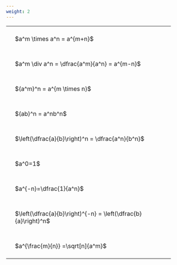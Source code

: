```yaml
---
weight: 2
---
```


<style type="text/css">
#T_0cbd0 th.col_heading {
  text-align: left;
  font-size: 1em;
}
#T_0cbd0 td {
  text-align: left;
  font-size: 1em;
  padding: 1.5em;
}
#T_0cbd0_row0_col0, #T_0cbd0_row1_col0, #T_0cbd0_row2_col0, #T_0cbd0_row3_col0, #T_0cbd0_row4_col0, #T_0cbd0_row5_col0, #T_0cbd0_row6_col0, #T_0cbd0_row7_col0, #T_0cbd0_row8_col0 {
  width: 400px;
  white-space: pre-wrap;
}
</style>
<table id="T_0cbd0">
  <thead>
  </thead>
  <tbody>
    <tr>
      <td id="T_0cbd0_row0_col0" class="data row0 col0" >$a^m \times a^n = a^{m+n}$</td>
    </tr>
    <tr>
      <td id="T_0cbd0_row1_col0" class="data row1 col0" >$a^m \div a^n = \dfrac{a^m}{a^n} = a^{m-n}$</td>
    </tr>
    <tr>
      <td id="T_0cbd0_row2_col0" class="data row2 col0" >$(a^m)^n = a^{m \times n}$</td>
    </tr>
    <tr>
      <td id="T_0cbd0_row3_col0" class="data row3 col0" >$(ab)^n = a^nb^n$</td>
    </tr>
    <tr>
      <td id="T_0cbd0_row4_col0" class="data row4 col0" >$\left(\dfrac{a}{b}\right)^n = \dfrac{a^n}{b^n}$</td>
    </tr>
    <tr>
      <td id="T_0cbd0_row5_col0" class="data row5 col0" >$a^0=1$</td>
    </tr>
    <tr>
      <td id="T_0cbd0_row6_col0" class="data row6 col0" >$a^{-n}=\dfrac{1}{a^n}$</td>
    </tr>
    <tr>
      <td id="T_0cbd0_row7_col0" class="data row7 col0" >$\left(\dfrac{a}{b}\right)^{-n} = \left(\dfrac{b}{a}\right)^n$</td>
    </tr>
    <tr>
      <td id="T_0cbd0_row8_col0" class="data row8 col0" >$a^{\frac{m}{n}} =\sqrt[n]{a^m}$</td>
    </tr>
  </tbody>
</table>
